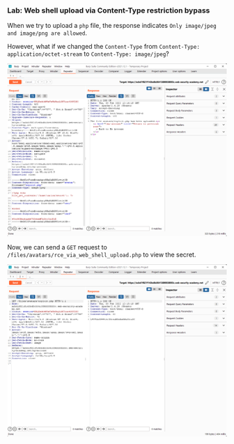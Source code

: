 ### Lab: Web shell upload via Content-Type restriction bypass

When we try to upload a `php` file, the response indicates `Only image/jpeg and image/png are allowed`.

However, what if we changed the `Content-Type` from `Content-Type: application/octet-stream` to `Content-Type: image/jpeg`?

![change_content_type](change_content_type.png)

Now, we can send a `GET` request to `/files/avatars/rce_via_web_shell_upload.php` to view the secret.

![carlos_secret](carlos_secret.png)

